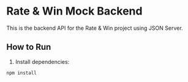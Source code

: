 # Rate & Win Mock Backend

This is the backend API for the Rate & Win project using JSON Server.

## How to Run

1. Install dependencies:
```bash
npm install
